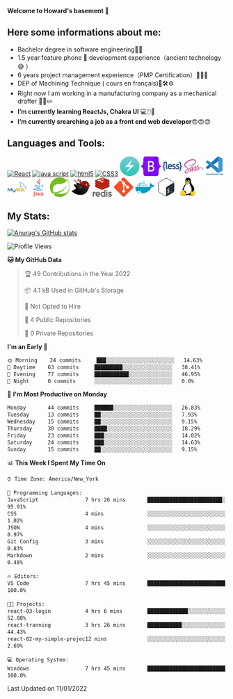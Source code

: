**Welcome to Howard's basement  👋**
<!--
**howardding2000/howardding2000** is a ✨ _special_ ✨ repository because its `README.md` (this file) appears on your GitHub profile.

Here are some ideas to get you started: -->

**Here some informations about me:**  
---
- Bachelor degree in software engineering:man_student:
- 1.5 year feature phone :iphone: development experience（ancient technology :sweat_smile:	）
- 6 years project management experience（PMP Certification）:briefcase::necktie::pencil:
- DEP of Machining Technique ( cours en français):toolbox::hammer_and_wrench::gear:
- Right now I am working in a manufacturing company as a mechanical drafter :triangular_ruler::straight_ruler::pencil2:
- __I’m currently learning ReactJs, Chakra UI__ :computer::computer_mouse::muscle:
- __I’m currently srearching a job as a front end web developer__:heart_eyes::heart_eyes::heart_eyes:

**Languages and Tools:**  
---
<div>  
<a href="#"><img height="45" src="https://cdn.jsdelivr.net/gh/devicons/devicon/icons/react/react-original-wordmark.svg" alt="React"></a>
<a href="#"><img height="45" src="https://cdn.jsdelivr.net/gh/devicons/devicon/icons/javascript/javascript-original.svg" alt="java script"></a>
<a href="#"><img height="45" src="https://cdn.jsdelivr.net/gh/devicons/devicon/icons/html5/html5-original-wordmark.svg" alt="html5"></a>
<a href="#"><img height="45" src="https://cdn.jsdelivr.net/gh/devicons/devicon/icons/css3/css3-original-wordmark.svg" alt="CSS3"></a>
<a href="#"><img height="45" src="./assets/icons/logo-chakra-400x400.jpg" alt="Chakra UI"></a>
<a href="#"><img height="45" src="./assets/icons/bootstrap-original.svg" alt="Bootstrap"></a>
<a href="#"><img height="45" src="./assets/icons/less-plain-wordmark.svg" alt="LESS"></a>
<a href="#"><img height="45" src="./assets/icons/sass-original.svg" alt="SASS"></a>
<a href="#"><img height="45" src="./assets/icons/vscode-original-wordmark.svg" alt="vscode"></a>
<a href="#"><img height="45" src="./assets/icons/mysql-original-wordmark.svg" alt="MySQL"></a>
<a href="#"><img height="45" src="./assets/icons/java-original-wordmark.svg" alt="JAVA"></a>
<a href="#"><img height="45" src="./assets/icons/spring-original.svg" alt="SpringBoot 2"></a>
<a href="#"><img height="45" src="./assets/icons/mybatis-bird-ninja.svg" alt="MyBatis"></a>
<a href="#"><img height="45" src="./assets/icons/redis-original-wordmark.svg" alt="Redis"></a>
<a href="#"><img height="45" src="./assets/icons/git-original.svg" alt="git"></a>
<a href="#"><img height="45" src="./assets/icons/docker-plain.svg" alt="docker"></a>
<a href="#"><img height="45" src="./assets/icons/bash-original.svg" alt="bash"></a>
<a href="#"><img height="45" src="./assets/icons/linux-original.svg" alt="Linux"></a>
</div>

**My Stats:**  
---
[![Anurag's GitHub stats](https://github-readme-stats.vercel.app/api?username=howardding2000&show_icons=true&theme=default)](#)

<!--START_SECTION:waka-->
![Profile Views](http://img.shields.io/badge/Profile%20Views-156-blue)

**🐱 My GitHub Data** 

> 🏆 49 Contributions in the Year 2022
 > 
> 📦 4.1 kB Used in GitHub's Storage 
 > 
> 🚫 Not Opted to Hire
 > 
> 📜 4 Public Repositories 
 > 
> 🔑 0 Private Repositories  
 > 
**I'm an Early 🐤** 

```text
🌞 Morning    24 commits     ███░░░░░░░░░░░░░░░░░░░░░░   14.63% 
🌆 Daytime    63 commits     █████████░░░░░░░░░░░░░░░░   38.41% 
🌃 Evening    77 commits     ███████████░░░░░░░░░░░░░░   46.95% 
🌙 Night      0 commits      ░░░░░░░░░░░░░░░░░░░░░░░░░   0.0%

```
📅 **I'm Most Productive on Monday** 

```text
Monday       44 commits     ██████░░░░░░░░░░░░░░░░░░░   26.83% 
Tuesday      13 commits     ██░░░░░░░░░░░░░░░░░░░░░░░   7.93% 
Wednesday    15 commits     ██░░░░░░░░░░░░░░░░░░░░░░░   9.15% 
Thursday     30 commits     ████░░░░░░░░░░░░░░░░░░░░░   18.29% 
Friday       23 commits     ███░░░░░░░░░░░░░░░░░░░░░░   14.02% 
Saturday     24 commits     ███░░░░░░░░░░░░░░░░░░░░░░   14.63% 
Sunday       15 commits     ██░░░░░░░░░░░░░░░░░░░░░░░   9.15%

```


📊 **This Week I Spent My Time On** 

```text
⌚︎ Time Zone: America/New_York

💬 Programming Languages: 
JavaScript               7 hrs 26 mins       ████████████████████████░   95.91% 
CSS                      4 mins              ░░░░░░░░░░░░░░░░░░░░░░░░░   1.02% 
JSON                     4 mins              ░░░░░░░░░░░░░░░░░░░░░░░░░   0.97% 
Git Config               3 mins              ░░░░░░░░░░░░░░░░░░░░░░░░░   0.83% 
Markdown                 2 mins              ░░░░░░░░░░░░░░░░░░░░░░░░░   0.48%

🔥 Editors: 
VS Code                  7 hrs 45 mins       █████████████████████████   100.0%

🐱‍💻 Projects: 
react-03-login           4 hrs 6 mins        █████████████░░░░░░░░░░░░   52.88% 
react-tranning           3 hrs 26 mins       ███████████░░░░░░░░░░░░░░   44.43% 
react-02-my-simple-projec12 mins             ░░░░░░░░░░░░░░░░░░░░░░░░░   2.69%

💻 Operating System: 
Windows                  7 hrs 45 mins       █████████████████████████   100.0%

```


 Last Updated on 11/01/2022
<!--END_SECTION:waka-->

<!-- need to replace the icon sources
<img height="40" src="https://cdn.jsdelivr.net/gh/devicons/devicon/icons/spring/spring-original-wordmark.svg" alt="SpringBoot 2">

[![Top Langs](https://github-readme-stats.vercel.app/api/top-langs/?username=howardding2000&layout=compact)](#)

- 👯 I’m looking to collaborate on ...
- 🤔 I’m looking for help with ...
- 💬 Ask me about ...
- 📫 How to reach me: ...
- 😄 Pronouns: ...
- ⚡ Fun fact: ...
-->
